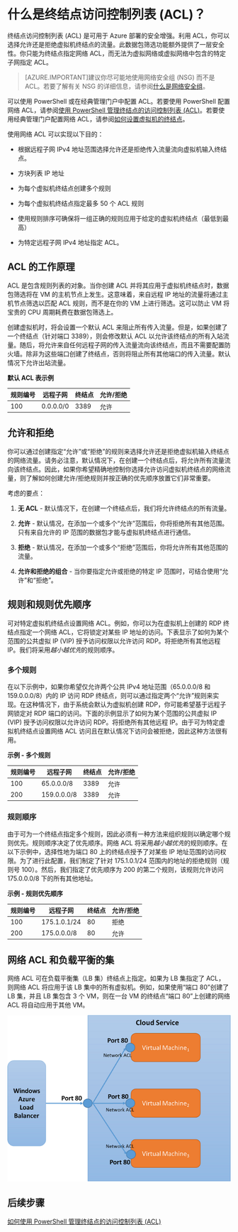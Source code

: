 <properties 
   pageTitle="什么是网络访问控制列表 (ACL)？"
   description="了解 ACL"
   services="virtual-network"
   documentationCenter="na"
   authors="telmosampaio"
   manager="carolz"
   editor="tysonn" />
<tags
	ms.service="virtual-network"
	ms.date="03/15/2016"
	wacn.date="04/26/2016"/>

# 什么是终结点访问控制列表 (ACL)？

终结点访问控制列表 (ACL) 是可用于 Azure 部署的安全增强。利用 ACL，你可以选择允许还是拒绝虚拟机终结点的流量。此数据包筛选功能额外提供了一层安全性。你只能为终结点指定网络 ACL，而无法为虚拟网络或虚拟网络中包含的特定子网指定 ACL。

> [AZURE.IMPORTANT]建议你尽可能地使用网络安全组 (NSG) 而不是 ACL。若要了解有关 NSG 的详细信息，请参阅[什么是网络安全组](/documentation/articles/virtual-networks-nsg)。

可以使用 PowerShell 或在经典管理门户中配置 ACL。若要使用 PowerShell 配置网络 ACL，请参阅[使用 PowerShell 管理终结点的访问控制列表 (ACL)](/documentation/articles/virtual-networks-acl-powershell)。若要使用经典管理门户配置网络 ACL，请参阅[如何设置虚拟机的终结点](/documentation/articles/virtual-machines-windows-classic-setup-endpoints)。

使用网络 ACL 可以实现以下目的：

- 根据远程子网 IPv4 地址范围选择允许还是拒绝传入流量流向虚拟机输入终结点。

- 方块列表 IP 地址

- 为每个虚拟机终结点创建多个规则

- 为每个虚拟机终结点指定最多 50 个 ACL 规则

- 使用规则排序可确保将一组正确的规则应用于给定的虚拟机终结点（最低到最高）

- 为特定远程子网 IPv4 地址指定 ACL。

## ACL 的工作原理

ACL 是包含规则列表的对象。当你创建 ACL 并将其应用于虚拟机终结点时，数据包筛选将在 VM 的主机节点上发生。这意味着，来自远程 IP 地址的流量将通过主机节点筛选以匹配 ACL 规则，而不是在你的 VM 上进行筛选。这可以防止 VM 将宝贵的 CPU 周期耗费在数据包筛选上。

创建虚拟机时，将会设置一个默认 ACL 来阻止所有传入流量。但是，如果创建了一个终结点（针对端口 3389），则会修改默认 ACL 以允许该终结点的所有入站流量。随后，将允许来自任何远程子网的传入流量流向该终结点，而且不需要配置防火墙。除非为这些端口创建了终结点，否则将阻止所有其他端口的传入流量。默认情况下允许出站流量。

**默认 ACL 表示例**

| **规则编号** | **远程子网** | **终结点** | **允许/拒绝** |
|--------|---------------|----------|-------------|
| 100 | 0\.0.0.0/0 | 3389 | 允许 |

## 允许和拒绝

你可以通过创建指定“允许”或“拒绝”的规则来选择允许还是拒绝虚拟机输入终结点的网络流量。请务必注意，默认情况下，在创建一个终结点后，将允许所有流量流向该终结点。因此，如果你希望精确地控制你选择允许访问虚拟机终结点的网络流量，则了解如何创建允许/拒绝规则并按正确的优先顺序放置它们非常重要。

考虑的要点：

1. **无 ACL** - 默认情况下，在创建一个终结点后，我们将允许终结点的所有流量。

1. **允许** - 默认情况，在添加一个或多个“允许”范围后，你将拒绝所有其他范围。只有来自允许的 IP 范围的数据包才能与虚拟机终结点进行通信。

1. **拒绝** - 默认情况，在添加一个或多个“拒绝”范围后，你将允许所有其他范围的流量。

1. **允许和拒绝的组合** - 当你要指定允许或拒绝的特定 IP 范围时，可结合使用“允许”和“拒绝”。

## 规则和规则优先顺序

可对特定虚拟机终结点设置网络 ACL。例如，你可以为在虚拟机上创建的 RDP 终结点指定一个网络 ACL，它将锁定对某些 IP 地址的访问。下表显示了如何为某个范围的公共虚拟 IP (VIP) 授予访问权限以允许访问 RDP。将拒绝所有其他远程 IP。我们将采用*越小越优先*的规则顺序。

### 多个规则

在以下示例中，如果你希望仅允许两个公共 IPv4 地址范围（65.0.0.0/8 和 159.0.0.0/8）内的 IP 访问 RDP 终结点，则可以通过指定两个“允许”规则来实现。在这种情况下，由于系统会默认为虚拟机创建 RDP，你可能希望基于远程子网锁定对 RDP 端口的访问。下面的示例显示了如何为某个范围的公共虚拟 IP (VIP) 授予访问权限以允许访问 RDP。将拒绝所有其他远程 IP。由于可为特定虚拟机终结点设置网络 ACL 访问且在默认情况下访问会被拒绝，因此这种方法很有用。

**示例 - 多个规则**

| **规则编号** | **远程子网** | **终结点** | **允许/拒绝** |
|--------|---------------|----------|-------------|
| 100 | 65\.0.0.0/8 | 3389 | 允许 |
| 200 | 159\.0.0.0/8 | 3389 | 允许 |

### 规则顺序

由于可为一个终结点指定多个规则，因此必须有一种方法来组织规则以确定哪个规则优先。规则顺序决定了优先顺序。网络 ACL 将采用*越小越优先*的规则顺序。在以下示例中，选择性地为端口 80 上的终结点授予了对某些 IP 地址范围的访问权限。为了进行此配置，我们制定了针对 175.1.0.1/24 范围内的地址的拒绝规则（规则号 100）。然后，我们指定了优先顺序为 200 的第二个规则，该规则允许访问 175.0.0.0/8 下的所有其他地址。

**示例 - 规则优先顺序**

| **规则编号** | **远程子网** | **终结点** | **允许/拒绝** |
|--------|---------------|----------|-------------|
| 100 | 175\.1.0.1/24 | 80 | 拒绝 |
| 200 | 175\.0.0.0/8 | 80 | 允许 |

## 网络 ACL 和负载平衡的集

网络 ACL 可在负载平衡集（LB 集）终结点上指定。如果为 LB 集指定了 ACL，则网络 ACL 将应用于该 LB 集中的所有虚拟机。例如，如果使用“端口 80”创建了 LB 集，并且 LB 集包含 3 个 VM，则在一台 VM 的终结点“端口 80”上创建的网络 ACL 将自动应用于其他 VM。

![网络 ACL 和负载平衡的集](./media/virtual-networks-acl/IC674733.png)

## 后续步骤

[如何使用 PowerShell 管理终结点的访问控制列表 (ACL)](/documentation/articles/virtual-networks-acl-powershell)

<!---HONumber=79-->